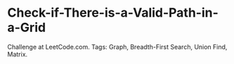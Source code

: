 # Check-if-There-is-a-Valid-Path-in-a-Grid
Challenge at LeetCode.com. Tags: Graph, Breadth-First Search, Union Find, Matrix.
